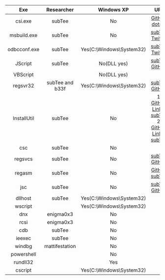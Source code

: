 |Exe | Researcher | Windows XP|URL|
|:---:|:---:|:---:|:---:|
|csi.exe|subTee|No|[GitHub dotnet](https://github.com/dotnet/roslyn/issues/11088)|
|msbuild.exe|subTee|No|[subTee Twitter](https://gist.github.com/subTee/6b236083da2fd6ddff216e434f257614) |
|odbcconf.exe|	subTee|Yes(C:\Windows\System32)|[subTee Twitter](https://twitter.com/subtee/status/789459826367606784)|
|JScript|subTee|No(DLL yes)|[subTee GitHub](https://gist.github.com/subTee/28b7439d3dfa07053b61)|
|VBScript||No(DLL yes)||
|regsvr32|subTee and b33f|Yes(C:\Windows\System32)|[subTee GitHub](https://gist.github.com/subTee/24c7d8e1ff0f5602092f58cbb3f7d302)|
|InstallUtil|subTee|No|1. [GitHub Link 1 subTee](https://gist.github.com/subTee/af5c60a07977180c8bad)  2. [GitHub Link 2 subTee](https://gist.github.com/subTee/ee64397ac8b653726db3)|
|csc|subTee|No||
|regsvcs|subTee|No|[subTee GitHub](https://gist.github.com/subTee/0a5e6ef84c321ffc89e4)|
|regasm|subTee|No|[GitHub subTee](https://gist.github.com/subTee/0a5e6ef84c321ffc89e4)| 
|jsc|subTee|No|[subTee GitHub](https://gist.githubusercontent.com/subTee/b30e0bcc7645c790fcd993cfd0ad622f/raw/2adcc9d2570b4367c6cc405e5a5969863d04fc9b/katz.js) |
|dllhost|subTee|Yes(C:\Windows\System32)||
|wscript||Yes(C:\Windows\System32)||
|dnx|enigma0x3|No|
|rcsi|enigma0x3|No|
|cdb|subTee|No|
|ieexec|subTee|No|
|windbg|mattifestation|No|
|powershell||No|
|rundll32||Yes|
|cscript||Yes(C:\Windows\System32)|